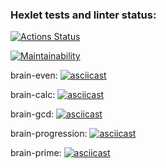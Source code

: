 ### Hexlet tests and linter status:

[![Actions Status](https://github.com/JS-Demi/frontend-project-44/workflows/hexlet-check/badge.svg)](https://github.com/JS-Demi/frontend-project-44/actions)

[![Maintainability](https://api.codeclimate.com/v1/badges/15be2e4e4db480fb91b2/maintainability)](https://codeclimate.com/github/JS-Demi/frontend-project-44/maintainability)

brain-even:
[![asciicast](https://asciinema.org/a/rC4x4kiXWAry721BZcIFEcnPT.svg)](https://asciinema.org/a/rC4x4kiXWAry721BZcIFEcnPT)

brain-calc:
[![asciicast](https://asciinema.org/a/3Hpz7xCSUDfZFQiJPRgs1C6UB.svg)](https://asciinema.org/a/3Hpz7xCSUDfZFQiJPRgs1C6UB)

brain-gcd:
[![asciicast](https://asciinema.org/a/JWlyhRDLJZ82NuzPC3Nmoktrl.svg)](https://asciinema.org/a/JWlyhRDLJZ82NuzPC3Nmoktrl)

brain-progression:
[![asciicast](https://asciinema.org/a/Yci0TQ1DKt7KL2XFFIxNgPXfS.svg)](https://asciinema.org/a/Yci0TQ1DKt7KL2XFFIxNgPXfS)

brain-prime:
[![asciicast](https://asciinema.org/a/RPmUhSB7ZCvUWe6TZjWoUc8DY.svg)](https://asciinema.org/a/RPmUhSB7ZCvUWe6TZjWoUc8DY)
